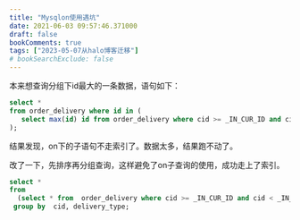 ```yaml
---
title: "Mysqlon使用遇坑"
date: 2021-06-03 09:57:46.371000
draft: false
bookComments: true
tags: ["2023-05-07从halo博客迁移"]
# bookSearchExclude: false
---
```

本来想查询分组下id最大的一条数据，语句如下：

```sql
select *
from order_delivery where id in (
   select max(id) id from order_delivery where cid >= _IN_CUR_ID and cid < _IN_CUR_ID + _IN_STEP and update_time > '2021-03-01' group by cid, delivery_type
);
```

结果发现，on下的子语句不走索引了。数据太多，结果跑不动了。

改了一下，先排序再分组查询，这样避免了on子查询的使用，成功走上了索引。

```sql
select *
from
  (select * from  order_delivery where cid >= _IN_CUR_ID and cid < _IN_CUR_ID + _IN_STEP and update_time > '2021-03-01' order by id desc) t
 group by  cid, delivery_type;
```

